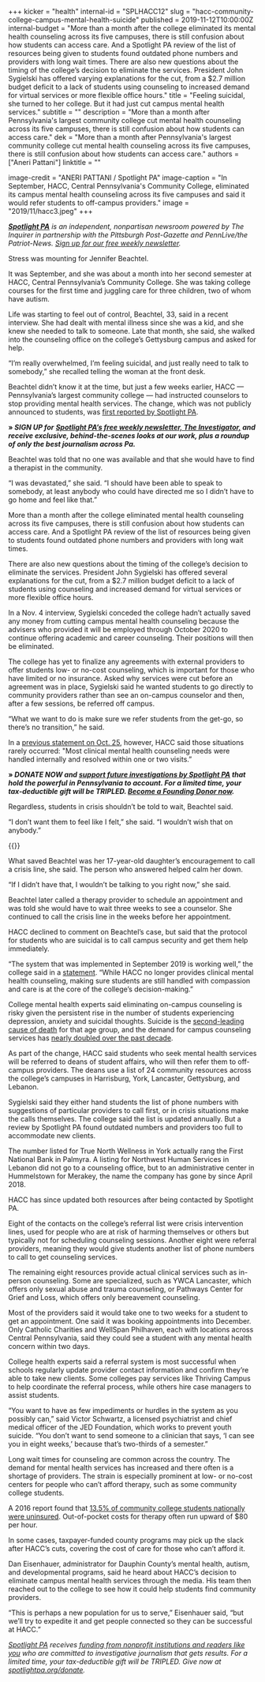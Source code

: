 +++
kicker = "health"
internal-id = "SPLHACC12"
slug = "hacc-community-college-campus-mental-health-suicide"
published = 2019-11-12T10:00:00Z
internal-budget = "More than a month after the college eliminated its mental health counseling across its five campuses, there is still confusion about how students can access care. And a Spotlight PA review of the list of resources being given to students found outdated phone numbers and providers with long wait times. There are also new questions about the timing of the college’s decision to eliminate the services. President John Sygielski has offered varying explanations for the cut, from a $2.7 million budget deficit to a lack of students using counseling to increased demand for virtual services or more flexible office hours."
title = "Feeling suicidal, she turned to her college. But it had just cut campus mental health services."
subtitle = ""
description = "More than a month after Pennsylvania's largest community college cut mental health counseling across its five campuses, there is still confusion about how students can access care."
dek = "More than a month after Pennsylvania's largest community college cut mental health counseling across its five campuses, there is still confusion about how students can access care."
authors = ["Aneri Pattani"]
linktitle = ""

image-credit = "ANERI PATTANI / Spotlight PA"
image-caption = "In September, HACC, Central Pennsylvania's Community College, eliminated its campus mental health counseling across its five campuses and said it would refer students to off-campus providers."
image = "2019/11/hacc3.jpeg"
+++

<a href="https://www.spotlightpa.org/"><i><b>Spotlight PA</b></i></a><i> is an independent, nonpartisan newsroom powered by The Inquirer in partnership with the Pittsburgh Post-Gazette and PennLive/the Patriot-News. </i><a href="https://www.spotlightpa.org/" target=_blank><i>Sign up for our free weekly newsletter</i></a><i>.</i>

Stress was mounting for Jennifer Beachtel.

It was September, and she was about a month into her second semester at HACC, Central Pennsylvania’s Community College. She was taking college courses for the first time and juggling care for three children, two of whom have autism.

Life was starting to feel out of control, Beachtel, 33, said in a recent interview. She had dealt with mental illness since she was a kid, and she knew she needed to talk to someone. Late that month, she said, she walked into the counseling office on the college’s Gettysburg campus and asked for help.

“I’m really overwhelmed, I’m feeling suicidal, and just really need to talk to somebody,” she recalled telling the woman at the front desk.

Beachtel didn’t know it at the time, but just a few weeks earlier, HACC — Pennsylvania’s largest community college — had instructed counselors to stop providing mental health services. The change, which was not publicly announced to students, was <a href="https://www.spotlightpa.org/news/2019/10/pa.s-largest-community-college-eliminates-campus-mental-health-counseling-for-17k-students/" target="_blank">first reported by Spotlight PA</a>.

<b>» </b><i><b>SIGN UP for</b></i> <a href="https://www.spotlightpa.org/"><i><b>Spotlight PA’s free weekly newsletter, The Investigator,</b></i></a><i><b> and receive exclusive, behind-the-scenes looks at our work, plus a roundup of only the best journalism across Pa.</b></i>

Beachtel was told that no one was available and that she would have to find a therapist in the community.

“I was devastated,” she said. “I should have been able to speak to somebody, at least anybody who could have directed me so I didn’t have to go home and feel like that.”

More than a month after the college eliminated mental health counseling across its five campuses, there is still confusion about how students can access care. And a Spotlight PA review of the list of resources being given to students found outdated phone numbers and providers with long wait times.

There are also new questions about the timing of the college’s decision to eliminate the services. President John Sygielski has offered several explanations for the cut, from a $2.7 million budget deficit to a lack of students using counseling and increased demand for virtual services or more flexible office hours.

In a Nov. 4 interview, Sygielski conceded the college hadn’t actually saved any money from cutting campus mental health counseling because the advisers who provided it will be employed through October 2020 to continue offering academic and career counseling. Their positions will then be eliminated.

The college has yet to finalize any agreements with external providers to offer students low- or no-cost counseling, which is important for those who have limited or no insurance. Asked why services were cut before an agreement was in place, Sygielski said he wanted students to go directly to community providers rather than see an on-campus counselor and then, after a few sessions, be referred off campus.

“What we want to do is make sure we refer students from the get-go, so there’s no transition,” he said.

In a <a href="http://newsroom.hacc.edu/article_display.cfm?article_id=2918" target=_blank>previous statement on Oct. 25</a>, however, HACC said those situations rarely occurred: "Most clinical mental health counseling needs were handled internally and resolved within one or two visits.”

<b>» </b><i><b>DONATE NOW and </b></i><a href="https://www.spotlightpa.org/donate"><i><b>support future investigations by Spotlight PA</b></i></a><i><b> that hold the powerful in Pennsylvania to account. For a limited time, your tax-deductible gift will be TRIPLED. </b></i><a href="https://www.spotlightpa.org/donate"><i><b>Become a Founding Donor now</b></i></a><i><b>.</b></i>

Regardless, students in crisis shouldn’t be told to wait, Beachtel said.

“I don’t want them to feel like I felt,” she said. “I wouldn’t wish that on anybody.”

{{<picture src="2019/11/hacc-jennifer-beachtel.jpeg" description="Jennifer Beachtel, 33, a student at the Gettysburg campus of HACC, Central Pennsylvania's Community College, said she was feeling suicidal in September and went to the college's counseling office, but was turned away." credit="Courtesy Jennifer Beachtel">}}

What saved Beachtel was her 17-year-old daughter’s encouragement to call a crisis line, she said. The person who answered helped calm her down.

“If I didn’t have that, I wouldn’t be talking to you right now,” she said.

Beachtel later called a therapy provider to schedule an appointment and was told she would have to wait three weeks to see a counselor. She continued to call the crisis line in the weeks before her appointment.

HACC declined to comment on Beachtel’s case, but said that the protocol for students who are suicidal is to call campus security and get them help immediately.

“The system that was implemented in September 2019 is working well,” the college said in a <a href="http://newsroom.hacc.edu/article_display.cfm?article_id=2920" target=_blank>statement</a>. “While HACC no longer provides clinical mental health counseling, making sure students are still handled with compassion and care is at the core of the college’s decision-making.”

College mental health experts said eliminating on-campus counseling is risky given the persistent rise in the number of students experiencing depression, anxiety and suicidal thoughts. Suicide is the <a href="https://www.cdc.gov/injury/images/lc-charts/leading_causes_of_death_by_age_group_2017_1100w850h.jpg" target=_blank>second-leading cause of death</a> for that age group, and the demand for campus counseling services has <a href="https://ps.psychiatryonline.org/doi/10.1176/appi.ps.201800332" target=_blank>nearly doubled over the past decade</a>.

As part of the change, HACC said students who seek mental health services will be referred to deans of student affairs, who will then refer them to off-campus providers. The deans use a list of 24 community resources across the college’s campuses in Harrisburg, York, Lancaster, Gettysburg, and Lebanon.

Sygielski said they either hand students the list of phone numbers with suggestions of particular providers to call first, or in crisis situations make the calls themselves. The college said the list is updated annually. But a review by Spotlight PA found outdated numbers and providers too full to accommodate new clients.

The number listed for True North Wellness in York actually rang the First National Bank in Palmyra. A listing for Northwest Human Services in Lebanon did not go to a counseling office, but to an administrative center in Hummelstown for Merakey, the name the company has gone by since April 2018.

HACC has since updated both resources after being contacted by Spotlight PA.

Eight of the contacts on the college’s referral list were crisis intervention lines, used for people who are at risk of harming themselves or others but typically not for scheduling counseling sessions. Another eight were referral providers, meaning they would give students another list of phone numbers to call to get counseling services.

The remaining eight resources provide actual clinical services such as in-person counseling. Some are specialized, such as YWCA Lancaster, which offers only sexual abuse and trauma counseling, or Pathways Center for Grief and Loss, which offers only bereavement counseling.

Most of the providers said it would take one to two weeks for a student to get an appointment. One said it was booking appointments into December. Only Catholic Charities and WellSpan Philhaven, each with locations across Central Pennsylvania, said they could see a student with any mental health concern within two days.

College health experts said a referral system is most successful when schools regularly update provider contact information and confirm they’re able to take new clients. Some colleges pay services like Thriving Campus to help coordinate the referral process, while others hire case managers to assist students.

“You want to have as few impediments or hurdles in the system as you possibly can,” said Victor Schwartz, a licensed psychiatrist and chief medical officer of the JED Foundation, which works to prevent youth suicide. “You don’t want to send someone to a clinician that says, ‘I can see you in eight weeks,’ because that’s two-thirds of a semester.”

Long wait times for counseling are common across the country. The demand for mental health services has increased and there often is a shortage of providers. The strain is especially prominent at low- or no-cost centers for people who can’t afford therapy, such as some community college students.

A 2016 report found that <a href="https://hope4college.com/wp-content/uploads/2018/09/Wisconsin_HOPE_Lab-Too_Distressed_To_Learn.pdf" target=_blank>13.5% of community college students nationally were uninsured</a>. Out-of-pocket costs for therapy often run upward of $80 per hour.

In some cases, taxpayer-funded county programs may pick up the slack after HACC’s cuts, covering the cost of care for those who can’t afford it.

Dan Eisenhauer, administrator for Dauphin County’s mental health, autism, and developmental programs, said he heard about HACC’s decision to eliminate campus mental health services through the media. His team then reached out to the college to see how it could help students find community providers.

“This is perhaps a new population for us to serve,” Eisenhauer said, “but we’ll try to expedite it and get people connected so they can be successful at HACC.”

<div data-analytics-viewport="autotune" data-analytics-label="hacc-resources" id="hacc-resources__graphic" data-iframe-fallback="https://media.inquirer.com/storage/inquirer/ai2html/hacc-resources/fallback-mobile.jpg" data-iframe-fallback-width="350" data-iframe-fallback-height="975" data-iframe="https://media.inquirer.com/storage/inquirer/ai2html/hacc-resources/index.html" data-iframe-height="975" data-iframe-resizable></div>

<script type="text/javascript">(function() { var l = function() { new pym.Parent( 'hacc-resources__graphic', 'https://media.inquirer.com/storage/inquirer/ai2html/hacc-resources/index.html'); }; if(typeof(pym) === 'undefined') { var h = document.getElementsByTagName('head')[0], s = document.createElement('script'); s.type = 'text/javascript'; s.src = 'https://pym.nprapps.org/pym.v1.min.js'; s.onload = l; h.appendChild(s); } else { l(); } })(); </script>


<a href="https://www.spotlightpa.org/"><i>Spotlight PA</i></a><i> receives </i><a href="https://www.spotlightpa.org/support"><i>funding from nonprofit institutions and readers like you</i></a><i> who are committed to investigative journalism that gets results. For a limited time, your tax-deductible gift will be TRIPLED. Give now at </i><a href="https://www.spotlightpa.org/donate" target=_blank><i>spotlightpa.org/donate</i></a><i>.</i>
